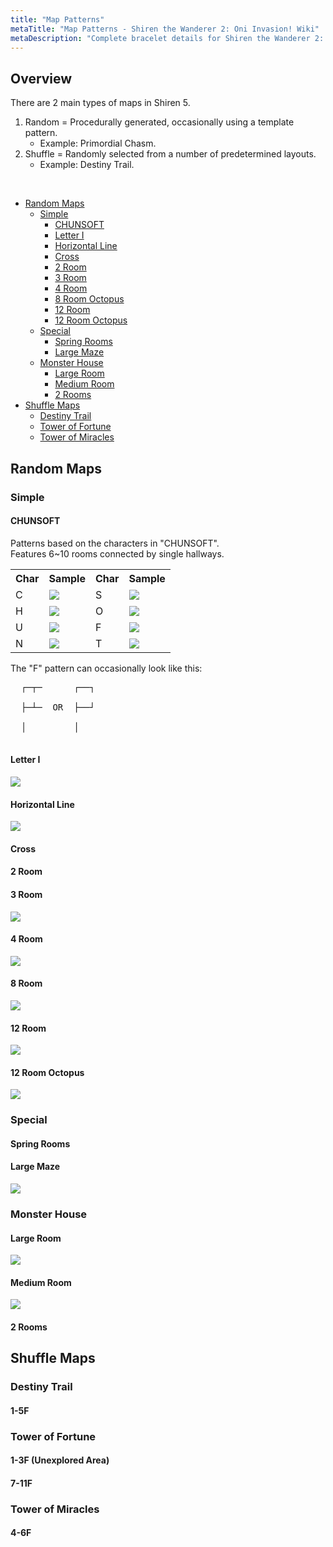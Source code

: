 ```yaml
---
title: "Map Patterns"
metaTitle: "Map Patterns - Shiren the Wanderer 2: Oni Invasion! Wiki"
metaDescription: "Complete bracelet details for Shiren the Wanderer 2: Oni Invasion!"
---
```


## Overview

There are 2 main types of maps in Shiren 5.

1. Random = Procedurally generated, occasionally using a template pattern.
    - Example: Primordial Chasm.
2. Shuffle = Randomly selected from a number of predetermined layouts.
    - Example: Destiny Trail.

<br/>

<ul class="quickLinksUL">
  <li><a href="#random-maps">Random Maps</a>
    <ul>
      <li><a href="#simple">Simple</a>
        <ul>
          <li><a href="#chunsoft">CHUNSOFT</a></li>
          <li><a href="#letter-i">Letter I</a></li>
          <li><a href="#horizontal-line">Horizontal Line</a></li>
          <li><a href="#cross">Cross</a></li>
          <li><a href="#2-room">2 Room</a></li>
          <li><a href="#3-room">3 Room</a></li>
          <li><a href="#4-room">4 Room</a></li>
          <li><a href="#8-room-octopus">8 Room Octopus</a></li>
          <li><a href="#12-room">12 Room</a></li>
          <li><a href="#12-room-octopus">12 Room Octopus</a></li>
        </ul>
      </li>
      <li><a href="#special">Special</a>
        <ul>
          <li><a href="#spring-rooms">Spring Rooms</a></li>
          <li><a href="#large-maze">Large Maze</a></li>
        </ul>
      </li>
      <li><a href="#monster-house">Monster House</a>
        <ul>
          <li><a href="#large-room">Large Room</a></li>
          <li><a href="#medium-room">Medium Room</a></li>
          <li><a href="#2-room">2 Rooms</a></li>
        </ul>
      </li>
    </ul>
  </li>
  <li><a href="#shuffle-maps">Shuffle Maps</a>
    <ul>
      <li><a href="#destiny-trail">Destiny Trail</a></li>
      <li><a href="#tower-of-fortune">Tower of Fortune</a></li>
      <li><a href="#tower-of-miracles">Tower of Miracles</a></li>
    </ul>
  </li>
</ul>

## Random Maps

### Simple

#### CHUNSOFT

Patterns based on the characters in "CHUNSOFT".<br/>
Features 6\~10 rooms connected by single hallways.

<table class="mapTable">
  <tr>
    <th>Char</th>
    <th>Sample</th>
    <th>Char</th>
    <th>Sample</th>
  </tr>
  <tr>
    <td>C</td>
    <td><img src="../images/maps/c.png"/></td>
    <td>S</td>
    <td><img src="../images/maps/s.png"/></td>
  </tr>
  <tr>
    <td>H</td>
    <td><img src="../images/maps/h.png"/></td>
    <td>O</td>
    <td><img src="../images/maps/o.png"/></td>
  </tr>
  <tr>
    <td>U</td>
    <td><img src="../images/maps/u.png"/></td>
    <td>F</td>
    <td><img src="../images/maps/f.png"/></td>
  </tr>
  <tr>
    <td>N</td>
    <td><img src="../images/maps/n.png"/></td>
    <td>T</td>
    <td><img src="../images/maps/t.png"/></td>
  </tr>
</table>

The "F" pattern can occasionally look like this:

<pre class="preDiagram">
  ┌─┬─      ┌──┐<br/>
  ├─┴─  OR  ├──┘<br/>
  │         │<br/>
</pre>

#### Letter I



<div id="mapI" class="relativeImage">
  <img src="../images/maps/i.png"/>
</div>

#### Horizontal Line



<div id="mapLine" class="relativeImage">
  <img src="../images/maps/horizontal_line.png"/>
</div>

#### Cross



#### 2 Room



#### 3 Room



<div class="relativeImage mapImage">
  <img src="../images/maps/3_room.png"/>
</div>

#### 4 Room



<div class="relativeImage mapImage">
  <img src="../images/maps/4_room.png"/>
</div>

#### 8 Room



<div class="relativeImage mapImage">
  <img src="../images/maps/8_room.png"/>
</div>

#### 12 Room



<div class="relativeImage mapImage">
  <img src="../images/maps/12_room.png"/>
</div>

#### 12 Room Octopus

<div class="relativeImage mapImage">
  <img src="../images/maps/12_room_octopus.png"/>
</div>

### Special

#### Spring Rooms



#### Large Maze



<div class="relativeImage mapImage">
  <img src="../images/maps/maze.png"/>
</div>

### Monster House

#### Large Room



<div class="relativeImage mapImage">
  <img src="../images/maps/mh_large.png"/>
</div>

#### Medium Room



<div class="relativeImage mapImage">
  <img src="../images/maps/mh_medium.png"/>
</div>

#### 2 Rooms



## Shuffle Maps

### Destiny Trail

#### 1-5F



### Tower of Fortune

#### 1-3F (Unexplored Area)



#### 7-11F



### Tower of Miracles

#### 4-6F


